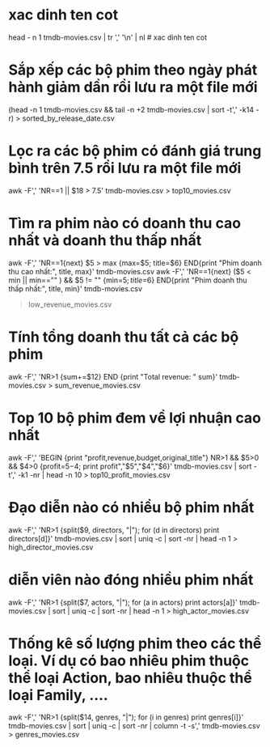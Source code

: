# xac dinh ten cot
head - n 1 tmdb-movies.csv | tr ',' '\n' | nl # xac dinh ten cot

# Sắp xếp các bộ phim theo ngày phát hành giảm dần rồi lưu ra một file mới
(head -n 1 tmdb-movies.csv && tail -n +2 tmdb-movies.csv | sort -t',' -k14 -r) > sorted_by_release_date.csv

# Lọc ra các bộ phim có đánh giá trung bình trên 7.5 rồi lưu ra một file mới
awk -F',' 'NR==1 || $18 > 7.5' tmdb-movies.csv > top10_movies.csv

# Tìm ra phim nào có doanh thu cao nhất và doanh thu thấp nhất
awk -F',' 'NR==1{next} $5 > max {max=$5; title=$6} END{print "Phim doanh thu cao nhất:", title, max}' tmdb-movies.csv 
awk -F',' 'NR==1{next} ($5 < min || min=="" ) && $5 != "" {min=$5; title=$6} END{print "Phim doanh thu thấp nhất:", title, min}' tmdb-movies.csv
 > low_revenue_movies.csv 

# Tính tổng doanh thu tất cả các bộ phim
awk -F',' 'NR>1 {sum+=$12} END {print "Total revenue: " sum}' tmdb-movies.csv > sum_revenue_movies.csv 

 # Top 10 bộ phim đem về lợi nhuận cao nhất
awk -F',' 'BEGIN {print "profit,revenue,budget,original_title"} NR>1 && $5>0 && $4>0 {profit=$5-$4; print profit","$5","$4","$6}' tmdb-movies.csv | 
sort -t',' -k1 -nr | head -n 10 > top10_profit_movies.csv 

# Đạo diễn nào có nhiều bộ phim nhất
awk -F',' 'NR>1 {split($9, directors, "|"); for (d in directors) print directors[d]}' tmdb-movies.csv | sort | uniq -c | sort -nr | head -n 1 > high_director_movies.csv
# diễn viên nào đóng nhiều phim nhất
awk -F',' 'NR>1 {split($7, actors, "|"); for (a in actors) print actors[a]}' tmdb-movies.csv | sort | uniq -c | sort -nr | head -n 1 > high_actor_movies.csv

 # Thống kê số lượng phim theo các thể loại. Ví dụ có bao nhiêu phim thuộc thể loại Action, bao nhiêu thuộc thể loại Family, ….
awk -F',' 'NR>1 {split($14, genres, "|"); for (i in genres) print genres[i]}' tmdb-movies.csv | sort | uniq -c | sort -nr | column -t -s',' tmdb-movies.csv > genres_movies.csv
